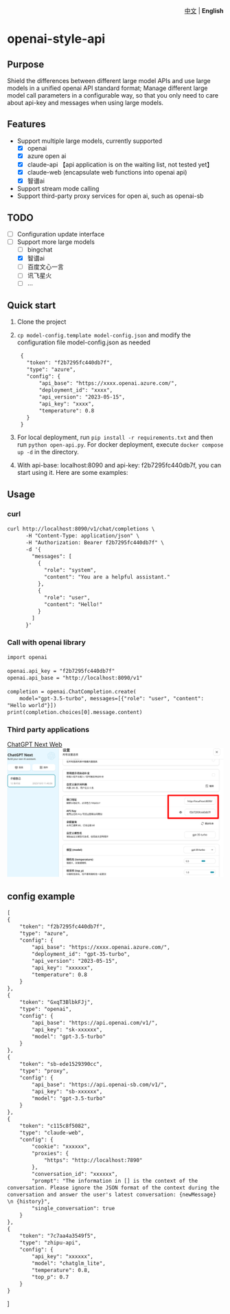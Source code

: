 <p align="right">
   <a href="./README.md">中文</a> | <strong>English</strong> 
</p>

# openai-style-api

## Purpose
Shield the differences between different large model APIs and use large models in a unified openai API standard format; Manage different large model call parameters in a configurable way, so that you only need to care about api-key and messages when using large models.

## Features

- Support multiple large models, currently supported
  - [x] openai
  - [x] azure open ai
  - [x] claude-api 【api application is on the waiting list, not tested yet】
  - [x] claude-web (encapsulate web functions into openai api)
  - [x] 智谱ai
- Support stream mode calling
- Support third-party proxy services for open ai, such as openai-sb

## TODO

- [ ] Configuration update interface
- [ ] Support more large models
  - [ ] bingchat
  - [x] 智谱ai
  - [ ] 百度文心一言
  - [ ] 讯飞星火
  - [ ] ...
  
## Quick start

1. Clone the project
2. `cp model-config.template model-config.json` and modify the configuration file model-config.json as needed

        {
          "token": "f2b7295fc440db7f",
          "type": "azure",
          "config": {
              "api_base": "https://xxxx.openai.azure.com/",
              "deployment_id": "xxxx",
              "api_version": "2023-05-15",
              "api_key": "xxxx",
              "temperature": 0.8
          }
        }
        
3. For local deployment, run `pip install -r requirements.txt` and then run `python open-api.py`. For docker deployment, execute `docker compose up -d` in the directory.
4. With api-base: localhost:8090 and api-key: f2b7295fc440db7f, you can start using it. Here are some examples:

## Usage

### curl

    curl http://localhost:8090/v1/chat/completions \
          -H "Content-Type: application/json" \
          -H "Authorization: Bearer f2b7295fc440db7f" \
          -d '{
            "messages": [
              {
                "role": "system",
                "content": "You are a helpful assistant."
              },
              {
                "role": "user",
                "content": "Hello!"
              }
            ]
          }'

### Call with openai library

    import openai

    openai.api_key = "f2b7295fc440db7f"
    openai.api_base = "http://localhost:8090/v1"

    completion = openai.ChatCompletion.create(
        model="gpt-3.5-turbo", messages=[{"role": "user", "content": "Hello world"}])
    print(completion.choices[0].message.content)

### Third party applications 

[ChatGPT Next Web](https://github.com/Yidadaa/ChatGPT-Next-Web)
![Alt text](img/image.png)


## config example
    [
    {
        "token": "f2b7295fc440db7f",
        "type": "azure",
        "config": {
            "api_base": "https://xxxx.openai.azure.com/",
            "deployment_id": "gpt-35-turbo",
            "api_version": "2023-05-15",
            "api_key": "xxxxxx",
            "temperature": 0.8
        }
    },
    {
        "token": "GxqT3BlbkFJj",
        "type": "openai",
        "config": {
            "api_base": "https://api.openai.com/v1/",
            "api_key": "sk-xxxxxx",
            "model": "gpt-3.5-turbo"
        }
    },
    {
        "token": "sb-ede1529390cc",
        "type": "proxy",
        "config": {
            "api_base": "https://api.openai-sb.com/v1/",
            "api_key": "sb-xxxxxx",
            "model": "gpt-3.5-turbo"
        }
    },
    {
        "token": "c115c8f5082",
        "type": "claude-web",
        "config": {
            "cookie": "xxxxxx",
            "proxies": {
                "https": "http://localhost:7890"
            },
            "conversation_id": "xxxxxx",
            "prompt": "The information in [] is the context of the conversation. Please ignore the JSON format of the context during the conversation and answer the user's latest conversation: {newMessage} \n {history}",
            "single_conversation": true
        }
    },
    {
        "token": "7c7aa4a3549f5",
        "type": "zhipu-api",
        "config": {
            "api_key": "xxxxxx",
            "model": "chatglm_lite",
            "temperature": 0.8,
            "top_p": 0.7
        }
    }
]